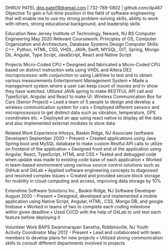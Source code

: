 DHRUV PATEL
dnp.patel19@gmail.com | 732-789-5802 | github.com/dp467
Objective
To gain a full-time position in the field of software engineering that will enable me to use my strong problem-solving skills, ability to work with others, strong educational background, and leadership skills

Education 
New Jersey Institute of Technology, Newark, NJ
BS Computer Engineering 										May 2020
Relevant Coursework:  Principles of OS, Computer Organization and Architecture, Database Systems Design
Computer Skills:  C++, Python, HTML, CSS, VHDL, JAVA, Swift, MYSQL, GIT, Spring, Mongo Db, Angular, Type Script, JavaScript, React and Native Script

Projects
Micro-Coded CPU 
•	Designed and fabricated a Micro-Coded CPU based on distinct instruction sets using VHDL and Altera DE2 microprocessor with conjunction to using LabView to test and to obtain various measurements 
Entertainment Management System
•	Made a management system where a user can keep count of movies and tv show they have watched. Utilized JAVA spring to make RESTFUL API call and TypeScript, Angular and React to make UI.
Wireless Communication Box for Cars (Senior Project)
•	Lead a team of 5 people to design and develop a wireless communication system for cars
•	Employed different sensors and microprocessors to get distinct data such as vibration, temperature, GPS coordinates etc.
•	Deployed an app using react native to display all the data and also implemented external modules to store data 

Related Work Experience
Infosys, Baskin Ridge, NJ
Associate (software Developer)							                            September 2020 – Present
•	Created applications using Java Spring boot and MySQL database to make custom Restful API calls to utilize on frontend of the application
•	Designed front end of the application using Angular, React, TypeScript, HTML and CSS
•	Tested and debugged code when update was made to existing code base of each application
•	Worked in team-based environment using various source control solutions such as GitHub and GitLab
•	Applied software engineering concepts to diagnosed and resolved complex issues 
•	Created and provided secure block storage for mobility in cloud computing and access, improving data storage by 10%

Extendime Software Solutions Inc., Baskin Ridge, NJ
Software Developer              							                                   August 2020 – Present
•	Designed, developed and implemented a mobile application using Native Script, Angular, HTML, CSS, Mongo DB, and google firebase
•	Worked in teams of two to complete each coding milestone within given deadline
•	Used CI/CD with the help of GitLab to unit test each feature before deploying it 

Volunteer Work
BAPS Swaminarayan Sanstha, Robbinsville, NJ
Youth Activity Coordinator							                                      May 2012 - Present
•	Lead and collaborated with team members to develop plans for new projects
•	Utilized strong communication skills to consult different departments involved in projects







